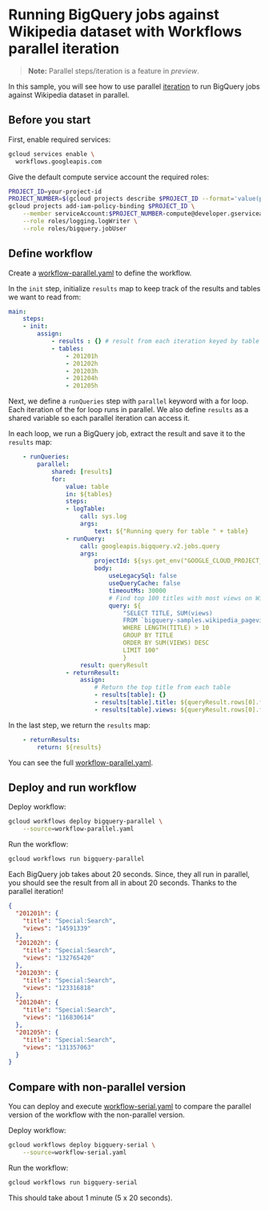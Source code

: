 # Running BigQuery jobs against Wikipedia dataset with Workflows parallel iteration

> **Note:** Parallel steps/iteration is a feature in *preview*.

In this sample, you will see how to use parallel
[iteration](https://cloud.google.com/workflows/docs/reference/syntax/iteration)
to run BigQuery jobs against Wikipedia dataset in parallel.

## Before you start

First, enable required services:

```sh
gcloud services enable \
  workflows.googleapis.com
```

Give the default compute service account the required roles:

```sh
PROJECT_ID=your-project-id
PROJECT_NUMBER=$(gcloud projects describe $PROJECT_ID --format='value(projectNumber)')
gcloud projects add-iam-policy-binding $PROJECT_ID \
    --member serviceAccount:$PROJECT_NUMBER-compute@developer.gserviceaccount.com \
    --role roles/logging.logWriter \
    --role roles/bigquery.jobUser
```

## Define workflow

Create a [workflow-parallel.yaml](workflow-parallel.yaml) to define the workflow.

In the `init` step, initialize `results` map to keep track of the results and
tables we want to read from:

```yaml
main:
    steps:
    - init:
        assign:
            - results : {} # result from each iteration keyed by table name
            - tables:
                - 201201h
                - 201202h
                - 201203h
                - 201204h
                - 201205h
```

Next, we define a `runQueries` step with `parallel` keyword with a for loop.
Each iteration of the for loop runs in parallel. We also define `results` as a
shared variable so each parallel iteration can access it.

In each loop, we run a BigQuery job, extract the result and save it to the
`results` map:

```yaml
    - runQueries:
        parallel:
            shared: [results]
            for:
                value: table
                in: ${tables}
                steps:
                - logTable:
                    call: sys.log
                    args:
                        text: ${"Running query for table " + table}
                - runQuery:
                    call: googleapis.bigquery.v2.jobs.query
                    args:
                        projectId: ${sys.get_env("GOOGLE_CLOUD_PROJECT_ID")}
                        body:
                            useLegacySql: false
                            useQueryCache: false
                            timeoutMs: 30000
                            # Find top 100 titles with most views on Wikipedia
                            query: ${
                                "SELECT TITLE, SUM(views)
                                FROM `bigquery-samples.wikipedia_pageviews." + table + "`
                                WHERE LENGTH(TITLE) > 10
                                GROUP BY TITLE
                                ORDER BY SUM(VIEWS) DESC
                                LIMIT 100"
                                }
                    result: queryResult
                - returnResult:
                    assign:
                        # Return the top title from each table
                        - results[table]: {}
                        - results[table].title: ${queryResult.rows[0].f[0].v}
                        - results[table].views: ${queryResult.rows[0].f[1].v}
```

In the last step, we return the `results` map:

```yaml
    - returnResults:
        return: ${results}
```

You can see the full [workflow-parallel.yaml](workflow-parallel.yaml).

## Deploy and run workflow

Deploy workflow:

```sh
gcloud workflows deploy bigquery-parallel \
    --source=workflow-parallel.yaml
```

Run the workflow:

```sh
gcloud workflows run bigquery-parallel
```

Each BigQuery job takes about 20 seconds. Since, they all run in parallel, you
should see the result from all in about 20 seconds. Thanks to the parallel
iteration!

```json
{
  "201201h": {
    "title": "Special:Search",
    "views": "14591339"
  },
  "201202h": {
    "title": "Special:Search",
    "views": "132765420"
  },
  "201203h": {
    "title": "Special:Search",
    "views": "123316818"
  },
  "201204h": {
    "title": "Special:Search",
    "views": "116830614"
  },
  "201205h": {
    "title": "Special:Search",
    "views": "131357063"
  }
}
```

## Compare with non-parallel version

You can deploy and execute [workflow-serial.yaml](workflow-serial.yaml) to
compare the parallel version of the workflow with the non-parallel version.

Deploy workflow:

```sh
gcloud workflows deploy bigquery-serial \
    --source=workflow-serial.yaml
```

Run the workflow:

```sh
gcloud workflows run bigquery-serial
```

This should take about 1 minute (5 x 20 seconds).
